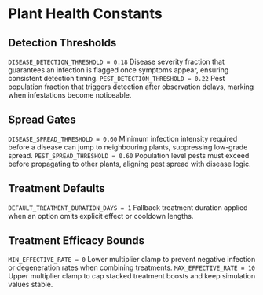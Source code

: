 # Plant Health Constants

## Detection Thresholds

`DISEASE_DETECTION_THRESHOLD = 0.18`
Disease severity fraction that guarantees an infection is flagged once symptoms appear, ensuring consistent detection timing.
`PEST_DETECTION_THRESHOLD = 0.22`
Pest population fraction that triggers detection after observation delays, marking when infestations become noticeable.

## Spread Gates

`DISEASE_SPREAD_THRESHOLD = 0.60`
Minimum infection intensity required before a disease can jump to neighbouring plants, suppressing low-grade spread.
`PEST_SPREAD_THRESHOLD = 0.60`
Population level pests must exceed before propagating to other plants, aligning pest spread with disease logic.

## Treatment Defaults

`DEFAULT_TREATMENT_DURATION_DAYS = 1`
Fallback treatment duration applied when an option omits explicit effect or cooldown lengths.

## Treatment Efficacy Bounds

`MIN_EFFECTIVE_RATE = 0`
Lower multiplier clamp to prevent negative infection or degeneration rates when combining treatments.
`MAX_EFFECTIVE_RATE = 10`
Upper multiplier clamp to cap stacked treatment boosts and keep simulation values stable.
